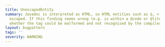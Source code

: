```yaml
---
title: UnescapedEntity
summary: Javadoc is interpreted as HTML, so HTML entities such as &, <, > must be
  escaped. If this finding seems wrong (e.g. is within a @code or @literal tag), check
  whether the tag could be malformed and not recognised by the compiler.
layout: bugpattern
tags: ''
severity: WARNING
---
```


<!--
*** AUTO-GENERATED, DO NOT MODIFY ***
To make changes, edit the @BugPattern annotation or the explanation in docs/bugpattern.
-->



